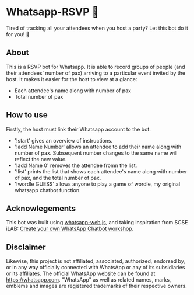 # Whatsapp-RSVP 📝
Tired of tracking all your attendees when you host a party? Let this bot do it for you! 👾

## About

This is a RSVP bot for Whatsapp. It is able to record groups of people (and their attendees' number of pax) arriving to a particular event invited by the host. 
It makes it easier for the host to view at a glance:
- Each attendee's name along with number of pax
- Total number of pax

## How to use
Firstly, the host must link their Whatsapp account to the bot.
- '!start' gives an overview of instructions.
- '!add Name Number' allows an attendee to add their name along with number of pax. Subsequent number changes to the same name will reflect the new value.
- '!add Name 0' removes the attendee fromn the list.
- '!list' prints the list that shows each attendee's name along with number of pax, and the total number of pax.
- '!wordle GUESS' allows anyone to play a game of wordle, my original whatsapp chatbot function.

## Acknowlegements

This bot was built using [whatsapp-web.js](https://github.com/pedroslopez/whatsapp-web.js), and taking inspiration from SCSE iLAB: [Create your own WhatsApp Chatbot workshop](https://github.com/LOLIPOP-INTELLIGENCE/Wordle-Workshop).

## Disclaimer

Likewise, this project is not affiliated, associated, authorized, endorsed by, or in any way officially connected with WhatsApp or any of its subsidiaries or its affiliates. The official WhatsApp website can be found at https://whatsapp.com. "WhatsApp" as well as related names, marks, emblems and images are registered trademarks of their respective owners.
